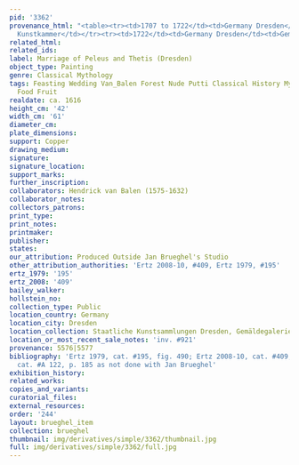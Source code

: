 ```yaml
---
pid: '3362'
provenance_html: "<table><tr><td>1707 to 1722</td><td>Germany Dresden</td><td>Kurfürstlichen
  Kunstkammer</td></tr><tr><td>1722</td><td>Germany Dresden</td><td>Gemäldetgalerie</td></tr></table>"
related_html: 
related_ids: 
label: Marriage of Peleus and Thetis (Dresden)
object_type: Painting
genre: Classical Mythology
tags: Feasting Wedding Van_Balen Forest Nude Putti Classical History Mythological
  Food Fruit
realdate: ca. 1616
height_cm: '42'
width_cm: '61'
diameter_cm: 
plate_dimensions: 
support: Copper
drawing_medium: 
signature: 
signature_location: 
support_marks: 
further_inscription: 
collaborators: Hendrick van Balen (1575-1632)
collaborator_notes: 
collectors_patrons: 
print_type: 
print_notes: 
printmaker: 
publisher: 
states: 
our_attribution: Produced Outside Jan Brueghel's Studio
other_attribution_authorities: 'Ertz 2008-10, #409, Ertz 1979, #195'
ertz_1979: '195'
ertz_2008: '409'
bailey_walker: 
hollstein_no: 
collection_type: Public
location_country: Germany
location_city: Dresden
location_collection: Staatliche Kunstsammlungen Dresden, Gemäldegalerie Alte Meister
location_or_most_recent_sale_notes: 'inv. #921'
provenance: 5576|5577
bibliography: 'Ertz 1979, cat. #195, fig. 490; Ertz 2008-10, cat. #409; Werche 2004,
  cat. #A 122, p. 185 as not done with Jan Brueghel'
exhibition_history: 
related_works: 
copies_and_variants: 
curatorial_files: 
external_resources: 
order: '244'
layout: brueghel_item
collection: brueghel
thumbnail: img/derivatives/simple/3362/thumbnail.jpg
full: img/derivatives/simple/3362/full.jpg
---
```

